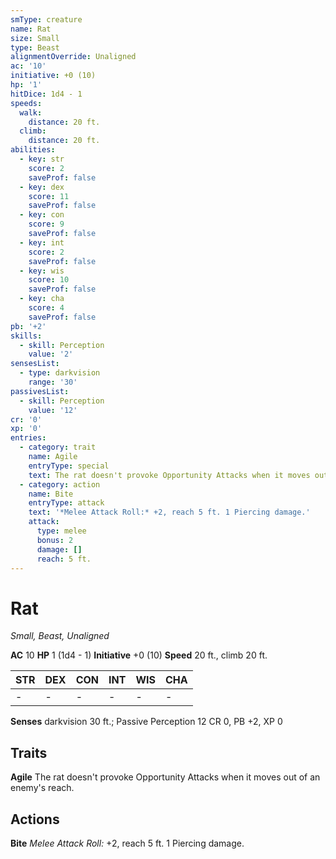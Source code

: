 ```yaml
---
smType: creature
name: Rat
size: Small
type: Beast
alignmentOverride: Unaligned
ac: '10'
initiative: +0 (10)
hp: '1'
hitDice: 1d4 - 1
speeds:
  walk:
    distance: 20 ft.
  climb:
    distance: 20 ft.
abilities:
  - key: str
    score: 2
    saveProf: false
  - key: dex
    score: 11
    saveProf: false
  - key: con
    score: 9
    saveProf: false
  - key: int
    score: 2
    saveProf: false
  - key: wis
    score: 10
    saveProf: false
  - key: cha
    score: 4
    saveProf: false
pb: '+2'
skills:
  - skill: Perception
    value: '2'
sensesList:
  - type: darkvision
    range: '30'
passivesList:
  - skill: Perception
    value: '12'
cr: '0'
xp: '0'
entries:
  - category: trait
    name: Agile
    entryType: special
    text: The rat doesn't provoke Opportunity Attacks when it moves out of an enemy's reach.
  - category: action
    name: Bite
    entryType: attack
    text: '*Melee Attack Roll:* +2, reach 5 ft. 1 Piercing damage.'
    attack:
      type: melee
      bonus: 2
      damage: []
      reach: 5 ft.
---
```


# Rat
*Small, Beast, Unaligned*

**AC** 10
**HP** 1 (1d4 - 1)
**Initiative** +0 (10)
**Speed** 20 ft., climb 20 ft.

| STR | DEX | CON | INT | WIS | CHA |
| --- | --- | --- | --- | --- | --- |
| - | - | - | - | - | - |

**Senses** darkvision 30 ft.; Passive Perception 12
CR 0, PB +2, XP 0

## Traits

**Agile**
The rat doesn't provoke Opportunity Attacks when it moves out of an enemy's reach.

## Actions

**Bite**
*Melee Attack Roll:* +2, reach 5 ft. 1 Piercing damage.
